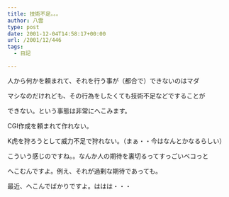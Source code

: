 ```yaml
---
title: 技術不足。。。
author: 八雲
type: post
date: 2001-12-04T14:58:17+00:00
url: /2001/12/446
tags:
  - 日記

---
```

人から何かを頼まれて、それを行う事が（都合で）できないのはマダ
  
マシなのだけれども、その行為をしたくても技術不足などですることが
  
できない。という事態は非常にへこみます。

CGI作成を頼まれて作れない。
  
K虎を狩ろうとして威力不足で狩れない。（まぁ・・今はなんとかなるらしい）

こういう感じのですね。。なんか人の期待を裏切るってすっごいベコっと
  
へこむんですよ。例え、それが過剰な期待であっても。
  
最近、へこんでばかりですよ。ははは・・・
